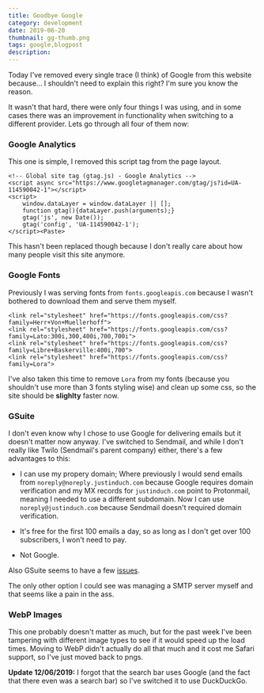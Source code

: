 ```yaml
---
title: Goodbye Google
category: development
date: 2019-06-20
thumbnail: gg-thumb.png
tags: google,blogpost
description:
---
```


Today I've removed every single trace (I think) of Google from this website
because... I shouldn't need to explain this right? I'm sure you know the
reason.


It wasn't that hard, there were only four things I was using, and in
some cases there was an improvement in functionality when switching to a
different provider. Lets go through all four of them now:

### Google Analytics

This one is simple, I removed this script tag from the page layout.

```
<!-- Global site tag (gtag.js) - Google Analytics -->
<script async src="https://www.googletagmanager.com/gtag/js?id=UA-114590042-1"></script>
<script>
    window.dataLayer = window.dataLayer || [];
    function gtag(){dataLayer.push(arguments);}
    gtag('js', new Date());
    gtag('config', 'UA-114590042-1');
</script><Paste>
```

This hasn't been replaced though because I don't really care about how many
people visit this site anymore.

### Google Fonts

Previously I was serving fonts from `fonts.googleapis.com` because I wasn't
bothered to download them and serve them myself.

```
<link rel="stylesheet" href="https://fonts.googleapis.com/css?family=Herr+Von+Muellerhoff">
<link rel="stylesheet" href="https://fonts.googleapis.com/css?family=Lato:300i,300,400i,700,700i">
<link rel="stylesheet" href="https://fonts.googleapis.com/css?family=Libre+Baskerville:400i,700">
<link rel="stylesheet" href="https://fonts.googleapis.com/css?family=Lora">
```

I've also taken this time to remove `Lora` from my fonts (because you
shouldn't use more than 3 fonts styling wise) and clean up some css, so the
site should be **slighlty** faster now.

### GSuite

I don't even know why I chose to use Google for delivering emails but it
doesn't matter now anyway. I've switched to Sendmail, and while I don't really
like Twilo (Sendmail's parent company) either, there's a few advantages to
this:

* I can use my propery domain; Where previously I would send emails from
`noreply@noreply.justinduch.com` because Google requires domain verification
and my MX records for `justinduch.com` point to Protonmail, meaning I needed
to use a different subdomain. Now I can use `noreply@justinduch.com` because
Sendmail doesn't required domain verification.

* It's free for the first 100 emails a day, so as long as I don't get over 100
subscribers, I won't need to pay.

* Not Google.

Also GSuite seems to have a few [issues][].

The only other option I could see was managing a SMTP server myself and that
seems like a pain in the ass.

[issues]: https://reddit.com/r/sysadmin/comments/c2lane/g_suite_repeated_outages/

### WebP Images

This one probably doesn't matter as much, but for the past week I've been
tampering with different image types to see if it would speed up the load
times. Moving to WebP didn't actually do all that much and it cost me Safari
support, so I've just moved back to pngs.

**Update 12/06/2019:** I forgot that the search bar uses Google (and the fact
that there even was a search bar) so I've switched it to use DuckDuckGo.
